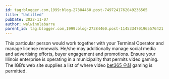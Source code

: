 ```yaml
---
id: tag:blogger.com,1999:blog-27384460.post-7497241762049236565
title: "Untitled"
pubDate: 2022-11-07
author: walwinnlabarre
parent_id: tag:blogger.com,1999:blog-27384460.post-1145334701965576421
---
```


This particular person would work together with your Terminal Operator and manage license renewals. He/she may additionally manage social media and advertising efforts, buyer engagement and promotions. Ensure your Illinois enterprise is operating in a municipality that permits video gaming. The IGB’s web site supplies a list of where video [bet365 우회](https://casino.edu.kg/bet365-%EC%9A%B0%ED%9A%8C-%EC%A3%BC%EC%86%8C.html) gaming is permitted.